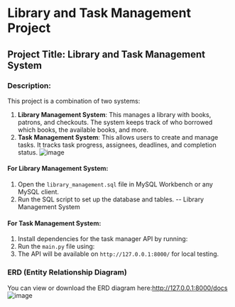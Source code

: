# Library and Task Management Project

## Project Title: Library and Task Management System

### Description:

This project is a combination of two systems:
1. **Library Management System**: This manages a library with books, patrons, and checkouts. The system keeps track of who borrowed which books, the available books, and more.
2. **Task Management System**: This allows users to create and manage tasks. It tracks task progress, assignees, deadlines, and completion status.
![image](https://github.com/user-attachments/assets/c03485d8-a3c3-4242-9cb5-38f8f66c7a7f)



#### For Library Management System:
1. Open the `library_management.sql` file in MySQL Workbench or any MySQL client.
2. Run the SQL script to set up the database and tables.
-- Library Management System


#### For Task Management System:
1. Install dependencies for the task manager API by running:
2. Run the `main.py` file using:
3. The API will be available on `http://127.0.0.1:8000/` for local testing.

### ERD (Entity Relationship Diagram)

You can view or download the ERD diagram here:http://127.0.0.1:8000/docs 
![image](https://github.com/user-attachments/assets/126338ba-a9f7-45b8-bf37-7be3417f88f8)

